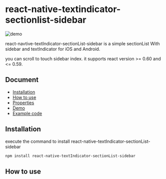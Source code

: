 # react-native-textindicator-sectionlist-sidebar

![demo](https://user-images.githubusercontent.com/85142573/129147005-d9768276-1c33-46e3-aa52-a1b0a0e8733a.gif)

react-navtive-textIndicator-sectionList-sidebar is a simple sectionList With sidebar and textIndicator for iOS and Android.

you can scroll to touch sidebar index. it supports react version >= 0.60 and <= 0.59.

## Document

- [Installation](#installation)
- [How to use](#how-to-use)
- [Properties](#properties)
- [Demo](#demo)
- [Example code](#example-code)

## Installation

execute the command to install react-native-textIndicator-sectionList-sidebar
```bash
npm install react-native-textIndicator-sectionList-sidebar
```

## How to use

